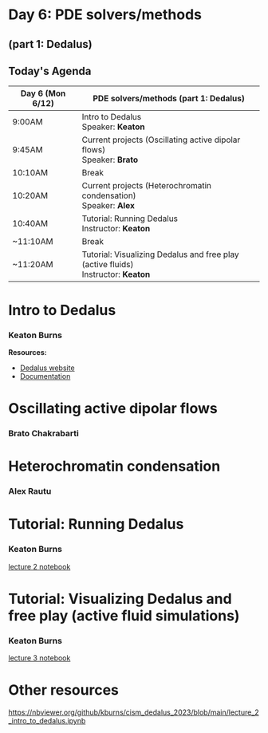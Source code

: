
# Day 6: PDE solvers/methods 
## (part 1: Dedalus)


## Today's Agenda

| **Day 6 (Mon 6/12)** | **PDE solvers/methods (part 1: Dedalus)**|
| --- | --- |
| 9:00AM | Intro to Dedalus <br />  Speaker: **Keaton** | 
| 9:45AM | Current projects (Oscillating active dipolar flows) <br /> Speaker: **Brato** |
| 10:10AM | Break |
| 10:20AM | Current projects (Heterochromatin condensation) <br /> Speaker: **Alex**|
| 10:40AM | Tutorial: Running Dedalus<br /> Instructor: **Keaton**|
| ~11:10AM | Break|
| ~11:20AM | Tutorial: Visualizing Dedalus and free play (active fluids) <br /> Instructor: **Keaton**|



# Intro to Dedalus
### Keaton Burns
**Resources:**
- [Dedalus website](https://dedalus-project.org/)
- [Documentation](https://dedalus-project.readthedocs.io/en/latest/)



# Oscillating active dipolar flows
### Brato Chakrabarti



# Heterochromatin condensation
### Alex Rautu



# Tutorial: Running Dedalus
### Keaton Burns
<!-- Ok this was terrifying, copilot came up with this link all on it's own: -->
<!-- [![Binder](https://mybinder.org/badge_logo.svg)](https://mybinder.org/v2/gh/kburns/cism_dedalus_2023/HEAD?filepath=lecture_2_intro_to_dedalus.ipynb) -->
[lecture 2 notebook](https://github.com/lamsoa729/BPMSummerSchool/blob/main/Day6-Dedalus/lecture_2_intro_to_dedalus.ipynb)



# Tutorial: Visualizing Dedalus and free play (active fluid simulations)
### Keaton Burns
[lecture 3 notebook](https://github.com/lamsoa729/BPMSummerSchool/blob/main/Day6-Dedalus/lecture_3_active_nematics.ipynb)



# Other resources
https://nbviewer.org/github/kburns/cism_dedalus_2023/blob/main/lecture_2_intro_to_dedalus.ipynb

